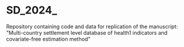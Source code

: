 # SD_2024_
Repository containing code and data for replication of the manuscript: "Multi-country settlement level database of health1 indicators and covariate-free estimation method"
